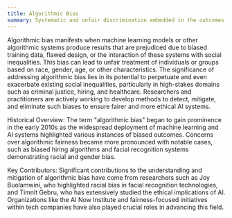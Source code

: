 ```yaml
---
title: Algorithmic Bias
summary: Systematic and unfair discrimination embedded in the outcomes of algorithms, often reflecting prejudices present in the training data or design process.
---
```

Algorithmic bias manifests when machine learning models or other algorithmic systems produce results that are prejudiced due to biased training data, flawed design, or the interaction of these systems with social inequalities. This bias can lead to unfair treatment of individuals or groups based on race, gender, age, or other characteristics. The significance of addressing algorithmic bias lies in its potential to perpetuate and even exacerbate existing social inequalities, particularly in high-stakes domains such as criminal justice, hiring, and healthcare. Researchers and practitioners are actively working to develop methods to detect, mitigate, and eliminate such biases to ensure fairer and more ethical AI systems.

Historical Overview: The term "algorithmic bias" began to gain prominence in the early 2010s as the widespread deployment of machine learning and AI systems highlighted various instances of biased outcomes. Concerns over algorithmic fairness became more pronounced with notable cases, such as biased hiring algorithms and facial recognition systems demonstrating racial and gender bias.

Key Contributors: Significant contributions to the understanding and mitigation of algorithmic bias have come from researchers such as Joy Buolamwini, who highlighted racial bias in facial recognition technologies, and Timnit Gebru, who has extensively studied the ethical implications of AI. Organizations like the AI Now Institute and fairness-focused initiatives within tech companies have also played crucial roles in advancing this field.